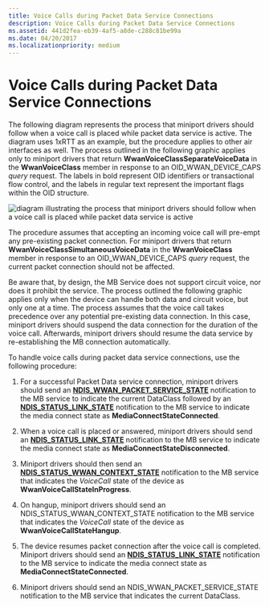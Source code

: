 ```yaml
---
title: Voice Calls during Packet Data Service Connections
description: Voice Calls during Packet Data Service Connections
ms.assetid: 441d2fea-eb39-4af5-a8de-c288c81be99a
ms.date: 04/20/2017
ms.localizationpriority: medium
---
```


# Voice Calls during Packet Data Service Connections


The following diagram represents the process that miniport drivers should follow when a voice call is placed while packet data service is active. The diagram uses 1xRTT as an example, but the procedure applies to other air interfaces as well. The process outlined in the following graphic applies only to miniport drivers that return **WwanVoiceClassSeparateVoiceData** in the **WwanVoiceClass** member in response to an OID\_WWAN\_DEVICE\_CAPS *query* request. The labels in bold represent OID identifiers or transactional flow control, and the labels in regular text represent the important flags within the OID structure.

![diagram illustrating the process that miniport drivers should follow when a voice call is placed while packet data service is active](images/wwanvoicecalls.png)

The procedure assumes that accepting an incoming voice call will pre-empt any pre-existing packet connection. For miniport drivers that return **WwanVoiceClassSimultaneousVoiceData** in the **WwanVoiceClass** member in response to an OID\_WWAN\_DEVICE\_CAPS *query* request, the current packet connection should not be affected.

Be aware that, by design, the MB Service does not support circuit voice, nor does it prohibit the service. The process outlined the following graphic applies only when the device can handle both data and circuit voice, but only one at a time. The process assumes that the voice call takes precedence over any potential pre-existing data connection. In this case, miniport drivers should suspend the data connection for the duration of the voice call. Afterwards, miniport drivers should resume the data service by re-establishing the MB connection automatically.

To handle voice calls during packet data service connections, use the following procedure:

1.  For a successful Packet Data service connection, miniport drivers should send an [**NDIS\_WWAN\_PACKET\_SERVICE\_STATE**](/windows-hardware/drivers/ddi/ndiswwan/ns-ndiswwan-_ndis_wwan_packet_service_state) notification to the MB service to indicate the current DataClass followed by an [**NDIS\_STATUS\_LINK\_STATE**](./ndis-status-link-state.md) notification to the MB service to indicate the media connect state as **MediaConnectStateConnected**.

2.  When a voice call is placed or answered, miniport drivers should send an [**NDIS\_STATUS\_LINK\_STATE**](./ndis-status-link-state.md) notification to the MB service to indicate the media connect state as **MediaConnectStateDisconnected**.

3.  Miniport drivers should then send an [**NDIS\_STATUS\_WWAN\_CONTEXT\_STATE**](./ndis-status-wwan-context-state.md) notification to the MB service that indicates the *VoiceCall* state of the device as **WwanVoiceCallStateInProgress**.

4.  On hangup, miniport drivers should send an NDIS\_STATUS\_WWAN\_CONTEXT\_STATE notification to the MB service that indicates the *VoiceCall* state of the device as **WwanVoiceCallStateHangup**.

5.  The device resumes packet connection after the voice call is completed. Miniport drivers should send an [**NDIS\_STATUS\_LINK\_STATE**](./ndis-status-link-state.md) notification to the MB service to indicate the media connect state as **MediaConnectStateConnected**.

6.  Miniport drivers should send an NDIS\_WWAN\_PACKET\_SERVICE\_STATE notification to the MB service that indicates the current DataClass.

 

